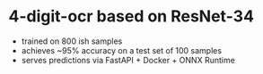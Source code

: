 # 4-digit-ocr based on ResNet-34

- trained on 800 ish samples
- achieves ~95% accuracy on a test set of 100 samples
- serves predictions via FastAPI + Docker + ONNX Runtime

